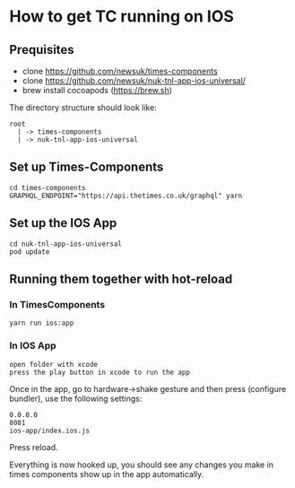 # How to get TC running on IOS

## Prequisites
* clone https://github.com/newsuk/times-components
* clone https://github.com/newsuk/nuk-tnl-app-ios-universal/
* brew install cocoapods (https://brew.sh)

The directory structure should look like:
```
root
  | -> times-components
  | -> nuk-tnl-app-ios-universal
```

## Set up Times-Components
```
cd times-components
GRAPHQL_ENDPOINT="https://api.thetimes.co.uk/graphql" yarn
```

## Set up the IOS App
```
cd nuk-tnl-app-ios-universal
pod update
```

## Running them together with hot-reload
### In TimesComponents
```
yarn run ios:app
```
### In IOS App
```
open folder with xcode
press the play button in xcode to run the app
```

Once in the app, go to hardware->shake gesture and then press (configure bundler), use the following settings:
```
0.0.0.0
8081
ios-app/index.ios.js
```

Press reload.

Everything is now hooked up, you should see any changes you make in times components show up in the app automatically.
